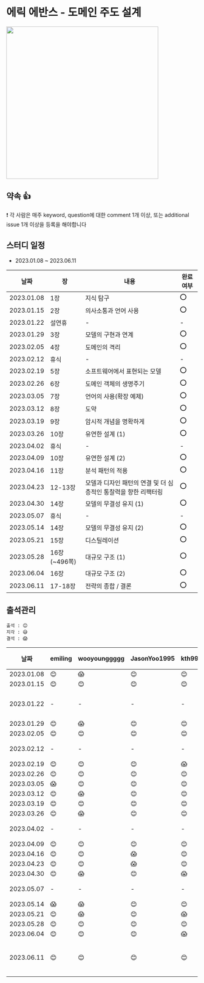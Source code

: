 
# 에릭 에반스 - 도메인 주도 설계

<img src="https://user-images.githubusercontent.com/66045861/209320305-4768482c-1a7d-4841-840d-8b25a93f1f1d.png" width="400"/>

## 약속 👍
❗ 각 사람은 매주 keyword, question에 대한 comment 1개 이상, 또는 additional issue 1개 이상을 등록을 해야합니다

## 스터디 일정
- 2023.01.08 ~ 2023.06.11

|날짜|장|내용|완료여부|
|-|-|-|-|
|2023.01.08|1장|지식 탐구|⭕️|
|2023.01.15|2장|의사소통과 언어 사용|⭕️|
|2023.01.22|설연휴|-|-|
|2023.01.29|3장|모델의 구현과 연계|⭕️|
|2023.02.05|4장|도메인의 격리|⭕️|
|2023.02.12|휴식|-|-|
|2023.02.19|5장|소프트웨어에서 표현되는 모델|⭕️|
|2023.02.26|6장|도메인 객체의 생명주기|⭕️|
|2023.03.05|7장|언어의 사용(확장 예제)|⭕️|
|2023.03.12|8장|도약|⭕️|
|2023.03.19|9장|암시적 개념을 명확하게|⭕️|
|2023.03.26|10장|유연한 설계 (1)|⭕️|
|2023.04.02|휴식|-|-|
|2023.04.09|10장|유연한 설계 (2)|⭕️|
|2023.04.16|11장|분석 패턴의 적용|⭕️|
|2023.04.23|12-13장|모델과 디자인 패턴의 연결 및 더 심층적인 통찰력을 향한 리팩터링|⭕️|
|2023.04.30|14장|모델의 무결성 유지 (1)|⭕️|
|2023.05.07|휴식|-|-|
|2023.05.14|14장|모델의 무결성 유지 (2)|⭕️|
|2023.05.21|15장|디스틸레이션|⭕️|
|2023.05.28|16장(~496쪽)|대규모 구조 (1)|⭕|
|2023.06.04|16장|대규모 구조 (2)|⭕|
|2023.06.11|17-18장|전략의 종합 / 결론|⭕|


## 출석관리

```
출석 : 😊
지각 : 😅
결석 : 😱
```

|날짜|emiling|wooyounggggg|JasonYoo1995|kth990303|leejaeseung|비고|
|------|---|---|---|---|---|---|
|2023.01.08|😊|😱|😊|😊|😊|-|
|2023.01.15|😊|😊|😊|😊|😊|-|
|2023.01.22|-|-|-|-|-|설연휴|
|2023.01.29|😊|😱|😊|😊|😊|-|
|2023.02.05|😊|😊|😊|😊|😊|-|
|2023.02.12|-|-|-|-|-|휴식|
|2023.02.19|😊|😊|😊|😱|😊|-|
|2023.02.26|😊|😊|😊|😊|😊|-|
|2023.03.05|😱|😊|😊|😊|😊|-|
|2023.03.12|😊|😱|😊|😊|😊|-|
|2023.03.19|😊|😊|😊|😊|😊|-|
|2023.03.26|😊|😱|😊|😊|😊|-|
|2023.04.02|-|-|-|-|-|휴식|
|2023.04.09|😊|😊|😊|😊|😱|-|
|2023.04.16|😊|😊|😱|😊|😊|-|
|2023.04.23|😊|😊|😱|😊|😊|-|
|2023.04.30|😊|😱|😊|😱|😊|-|
|2023.05.07|-|-|-|-|-|휴식|
|2023.05.14|😱|😱|😊|😊|😊|-|
|2023.05.21|😊|😱|😊|😱|😊|-|
|2023.05.28|😊|😊|😊|😊|😱|-|
|2023.06.04|😊|😊|😊|😱|😊|-|
|2023.06.11|😊|😊|😊|😊|😊|책거리🎉|
